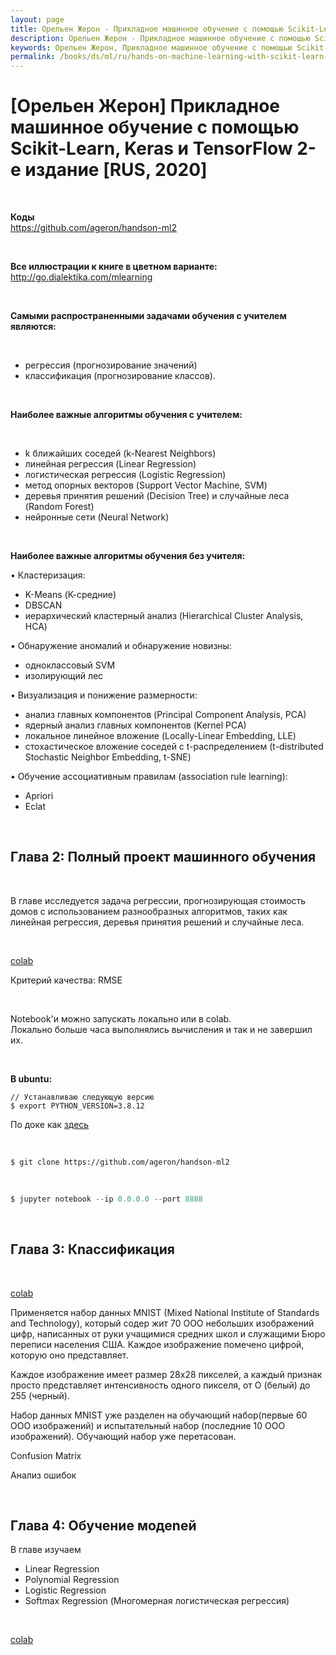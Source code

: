 ```yaml
---
layout: page
title: Орельен Жерон - Прикладное машинное обучение с помощью Scikit-Learn, Keras и TensorFlow  2-e издание [RUS, 2020]
description: Орельен Жерон - Прикладное машинное обучение с помощью Scikit-Learn, Keras и TensorFlow 2-e издание [RUS, 2020]
keywords: Орельен Жерон, Прикладное машинное обучение с помощью Scikit-Learn, Keras и TensorFlow
permalink: /books/ds/ml/ru/hands-on-machine-learning-with-scikit-learn-and-tensorflow/
---
```


# [Орельен Жерон] Прикладное машинное обучение с помощью Scikit-Learn, Keras и TensorFlow 2-e издание [RUS, 2020]

<br/>

**Коды**  
https://github.com/ageron/handson-ml2

<br/>

**Все иллюстрации к книге в цветном варианте:**  
http://go.dialektika.com/mlearning

<br/>

**Самыми распространенными задача­ми обучения с учителем являются:**

<br/>

- регрессия (прогнозирование значений)
- классификация (прогнозирование классов).

<br/>

**Наиболее важные алгоритмы обучения с учителем:**

<br/>

- k ближайших соседей (k-Nearest Neighbors)
- линейная регрессия (Linear Regression)
- логистическая регрессия (Logistic Regression)
- метод опорных векторов (Support Vector Machine, SVM)
- деревья принятия решений (Decision Tree) и случайные леса (Random Forest)
- нейронные сети (Neural Network)

<br/>

**Наиболее важные алгоритмы обучения без учите­ля:**

• Кластеризация:

- K-Means (К-средние)
- DBSCAN
- иерархический кластерный анализ (Hierarchical Cluster Analysis, HCA)

• Обнаружение аномалий и обнаружение новизны:

- одноклассовый SVM
- изолирующий лес

• Визуализация и понижение размерности:

- анализ главных компонентов (Principal Component Analysis, РСА)
- ядерный анализ главных компонентов (Kernel РСА)
- локальное линейное вложение (Locally-Linear Embedding, LLE)
- стохастическое вложение соседей с t-распределением (t-distributed Stochastic Neighbor Embedding, t-SNE)

• Обучение ассоциативным правилам (association rule learning):

- Apriori
- Eclat

<br/>

## Глава 2: Полный проект машинного обучения

<br/>

В главе исследуется задача регрессии, прогнозирующая стоимость домов с использованием раз­нообразных алгоритмов, таких как линейная регрессия, деревья принятия решений и случайные леса.

<br/>

[colab](https://colab.research.google.com/github/ageron/handson-ml2/blob/master/02_end_to_end_machine_learning_project.ipynb)

Критерий качества: RMSE

<br/>

Notebook'и можно запускать локально или в colab.  
Локально больше часа выполнялись вычисления и так и не завершил их.

<br/>

**В ubuntu:**

```
// Устанавливаю следующую версию
$ export PYTHON_VERSION=3.8.12
```

По доке как <a href="//aiops.ru/tools/python/virtualenv/ubuntu/">здесь</a>

<br/>

```
$ git clone https://github.com/ageron/handson-ml2
```

<br/>

```python
$ jupyter notebook --ip 0.0.0.0 --port 8888
```

<br/>

## Глава 3: Кnассификация

<br/>

[colab](https://colab.research.google.com/github/ageron/handson-ml2/blob/master/03_classification.ipynb)

Применяется набор данных MNIST (Mixed National Institute of Standards and Technology), который содер­
жит 70 ООО небольших изображений цифр, написанных от руки учащимися средних школ и служащими Бюро переписи населения США. Каждое изоб­ражение помечено цифрой, которую оно представляет.

Каждое изображение имеет размер 28х28 пикселей, а каждый признак просто представляет интенсивность одного пикселя, от О (белый) до 255 (черный).

Набор данных MNIST уже разделен на обучающий набор(первые 60 ООО изображений) и испытательный набор (последние 10 ООО изображений). Обучающий набор уже перетасован.

Confusion Matrix

Анализ ошибок

<br/>

## Глава 4: Обучение модеnей

В главе изучаем

- Linear Regression
- Polynomial Regression
- Logistic Regression
- Softmax Regression (Многомерная логистическая регрессия)

<br/>

[colab](https://colab.research.google.com/github/ageron/handson-ml2/blob/master/04_training_linear_models.ipynb)
